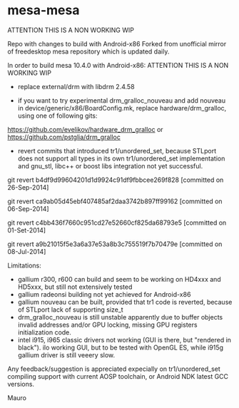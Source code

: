 mesa-mesa
=========

ATTENTION THIS IS A NON WORKING WIP

Repo with changes to build with Android-x86
Forked from unofficial mirror of freedesktop mesa repository which is updated daily.

In order to build mesa 10.4.0 with Android-x86: ATTENTION THIS IS A NON WORKING WIP

- replace external/drm with libdrm 2.4.58

- if you want to try experimental drm_gralloc_nouveau and add nouveau in device/generic/x86/BoardConfig.mk, replace hardware/drm_gralloc, using one of following gits:

https://github.com/evelikov/hardware_drm_gralloc or https://github.com/pstglia/drm_gralloc

- revert commits that introduced tr1/unordered_set, because STLport does not support all types in its own tr1/unordered_set implementation and gnu_stl, libc++ or boost libs integration not yet successful.

git revert b4df9d99604201d1d9924c91df9fbbcee269f828   [committed on 26-Sep-2014]

git revert ca9ab05d45ebf407485af2daa3742b897ff99162   [committed on 06-Sep-2014]

git revert c4bb436f7660c951cd27e52660cf825da68793e5   [committed on 01-Set-2014]

git revert a9b21015f5e3a6a37e53a8b3c755519f7b70479e   [committed on 08-Jul-2014]


Limitations:

- gallium r300, r600 can build and seem to be working on HD4xxx and HD5xxx, but still not extensively tested
- gallium radeonsi building not yet achieved for Android-x86
- gallium nouveau can be built, provided that tr1 code is reverted, because of STLport lack of supporting size_t
- drm_gralloc_nouveau is still unstable apparently due to buffer objects invalid addresses and/or GPU locking, missing GPU registers initialization code.
- intel i915, i965 classic drivers not working (GUI is there, but "rendered in black"). ilo working GUI, but to be tested with OpenGL ES, while i915g gallium driver is still veeery slow.
 
Any feedback/suggestion is appreciated expecially on tr1/unordered_set compiling support with current AOSP toolchain, or Android NDK latest GCC versions.

Mauro
